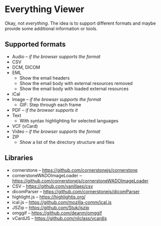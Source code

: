 # Everything Viewer

Okay, not *everything*. The idea is to support different formats and maybe provide some additional information or tools.


## Supported formats

* Audio – *if the browser supports the format*
* CSV
* DCM, DICOM
* EML
	* Show the email headers
	* Show the email body with external resources removed
	* Show the email body with loaded external resources
* iCal
* Image – *if the browser supports the format*
	* GIF: Step through each frame
* PDF – *if the browser supports it*
* Text
	* With syntax highlighting for selected languages
* VCF (vCard)
* Video – *if the browser supports the format*
* ZIP
	* Show a list of the directory structure and files


## Libraries

* cornerstone – https://github.com/cornerstonejs/cornerstone
* cornerstoneWADOImageLoader – https://github.com/cornerstonejs/cornerstoneWADOImageLoader
* CSV – https://github.com/vanillaes/csv
* dicomParser – https://github.com/cornerstonejs/dicomParser
* highlight.js – https://highlightjs.org/
* ical.js – https://github.com/mozilla-comm/ical.js
* JSZip – https://github.com/Stuk/jszip
* omggif – https://github.com/deanm/omggif
* vCardJS – https://github.com/nilclass/vcardjs
